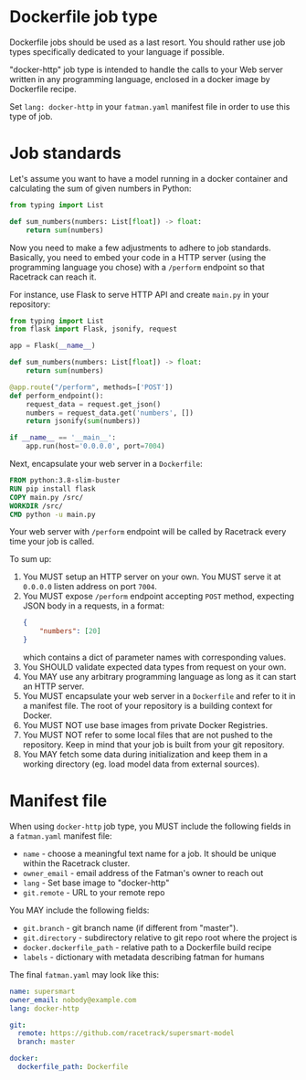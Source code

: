 # Dockerfile job type
Dockerfile jobs should be used as a last resort. You should rather use job types
specifically dedicated to your language if possible.

"docker-http" job type is intended to handle the calls to your Web server written 
in any programming language, enclosed in a docker image by Dockerfile recipe.

Set `lang: docker-http` in your `fatman.yaml` manifest file in order to use this type of job.

# Job standards
Let's assume you want to have a model running in a docker container and calculating
the sum of given numbers in Python:
```python
from typing import List

def sum_numbers(numbers: List[float]) -> float:
    return sum(numbers)
```

Now you need to make a few adjustments to adhere to job standards.
Basically, you need to embed your code in a HTTP server (using the programming language
you chose) with a `/perform` endpoint so that Racetrack can reach it.

For instance, use Flask to serve HTTP API and create `main.py` in your repository:
```python
from typing import List
from flask import Flask, jsonify, request

app = Flask(__name__)

def sum_numbers(numbers: List[float]) -> float:
    return sum(numbers)

@app.route("/perform", methods=['POST'])
def perform_endpoint():
    request_data = request.get_json()
    numbers = request_data.get('numbers', [])
    return jsonify(sum(numbers))

if __name__ == '__main__':
    app.run(host='0.0.0.0', port=7004)
```

Next, encapsulate your web server in a `Dockerfile`:
```dockerfile
FROM python:3.8-slim-buster
RUN pip install flask
COPY main.py /src/
WORKDIR /src/
CMD python -u main.py
```

Your web server with `/perform` endpoint will be called by Racetrack every time your job is called.

To sum up:

1. You MUST setup an HTTP server on your own. You MUST serve it at `0.0.0.0` listen address on port `7004`.
1. You MUST expose `/perform` endpoint accepting `POST` method, expecting JSON body in a requests, in a format:
    ```json
    {
        "numbers": [20]
    }
    ```
    which contains a dict of parameter names with corresponding values.
1. You SHOULD validate expected data types from request on your own.
1. You MAY use any arbitrary programming language as long as it can start an HTTP server.
1. You MUST encapsulate your web server in a `Dockerfile` and refer to it in a manifest file.
   The root of your repository is a building context for Docker.
1. You MUST NOT use base images from private Docker Registries.
1. You MUST NOT refer to some local files that are not pushed to the repository. 
   Keep in mind that your job is built from your git repository.
1. You MAY fetch some data during initialization and keep them in a working directory
   (eg. load model data from external sources).

# Manifest file
When using `docker-http` job type, you MUST include the following fields in a `fatman.yaml` manifest file:
- `name` - choose a meaningful text name for a job. It should be unique within the Racetrack cluster.
- `owner_email` - email address of the Fatman's owner to reach out
- `lang` - Set base image to "docker-http"
- `git.remote` - URL to your remote repo 

You MAY include the following fields:
- `git.branch` - git branch name (if different from "master").
- `git.directory` - subdirectory relative to git repo root where the project is
- `docker.dockerfile_path` - relative path to a Dockerfile build recipe
- `labels` - dictionary with metadata describing fatman for humans

The final `fatman.yaml` may look like this:
```yaml
name: supersmart
owner_email: nobody@example.com
lang: docker-http

git:
  remote: https://github.com/racetrack/supersmart-model
  branch: master

docker:
  dockerfile_path: Dockerfile
```
